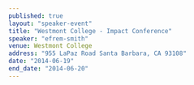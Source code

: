 ```yaml
---
published: true
layout: "speaker-event"
title: "Westmont College - Impact Conference"
speaker: "efrem-smith"
venue: Westmont College
address: "955 LaPaz Road Santa Barbara, CA 93108"
date: "2014-06-19"
end_date: "2014-06-20"
---
```


